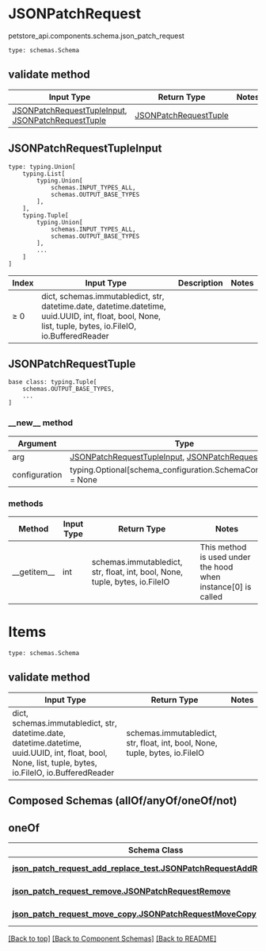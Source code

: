 # JSONPatchRequest
petstore_api.components.schema.json_patch_request
```
type: schemas.Schema
```

## validate method
Input Type | Return Type | Notes
------------ | ------------- | -------------
[JSONPatchRequestTupleInput](#jsonpatchrequesttupleinput), [JSONPatchRequestTuple](#jsonpatchrequesttuple) | [JSONPatchRequestTuple](#jsonpatchrequesttuple) |

## JSONPatchRequestTupleInput
```
type: typing.Union[
    typing.List[
        typing.Union[
            schemas.INPUT_TYPES_ALL,
            schemas.OUTPUT_BASE_TYPES
        ],
    ],
    typing.Tuple[
        typing.Union[
            schemas.INPUT_TYPES_ALL,
            schemas.OUTPUT_BASE_TYPES
        ],
        ...
    ]
]
```
Index | Input Type | Description | Notes
------------- | ------------- | ------------- | -------------
≥ 0 | dict, schemas.immutabledict, str, datetime.date, datetime.datetime, uuid.UUID, int, float, bool, None, list, tuple, bytes, io.FileIO, io.BufferedReader |  |

## JSONPatchRequestTuple
```
base class: typing.Tuple[
    schemas.OUTPUT_BASE_TYPES,
    ...
]
```
### &lowbar;&lowbar;new&lowbar;&lowbar; method
Argument | Type
-------- | ------
arg      | [JSONPatchRequestTupleInput](#jsonpatchrequesttupleinput), [JSONPatchRequestTuple](#jsonpatchrequesttuple)
configuration | typing.Optional[schema_configuration.SchemaConfiguration] = None

### methods
Method | Input Type | Return Type | Notes
------ | ---------- | ----------- | ------
&lowbar;&lowbar;getitem&lowbar;&lowbar; | int | schemas.immutabledict, str, float, int, bool, None, tuple, bytes, io.FileIO | This method is used under the hood when instance[0] is called

# Items
```
type: schemas.Schema
```

## validate method
Input Type | Return Type | Notes
------------ | ------------- | -------------
dict, schemas.immutabledict, str, datetime.date, datetime.datetime, uuid.UUID, int, float, bool, None, list, tuple, bytes, io.FileIO, io.BufferedReader | schemas.immutabledict, str, float, int, bool, None, tuple, bytes, io.FileIO |

## Composed Schemas (allOf/anyOf/oneOf/not)
## oneOf
Schema Class | Input Type | Return Type
------------ | ---------- | -----------
[**json_patch_request_add_replace_test.JSONPatchRequestAddReplaceTest**](json_patch_request_add_replace_test.md) | [json_patch_request_add_replace_test.JSONPatchRequestAddReplaceTestDictInput](../../components/schema/json_patch_request_add_replace_test.md#jsonpatchrequestaddreplacetestdictinput), [json_patch_request_add_replace_test.JSONPatchRequestAddReplaceTestDict](../../components/schema/json_patch_request_add_replace_test.md#jsonpatchrequestaddreplacetestdict) | [json_patch_request_add_replace_test.JSONPatchRequestAddReplaceTestDict](../../components/schema/json_patch_request_add_replace_test.md#jsonpatchrequestaddreplacetestdict)
[**json_patch_request_remove.JSONPatchRequestRemove**](json_patch_request_remove.md) | [json_patch_request_remove.JSONPatchRequestRemoveDictInput](../../components/schema/json_patch_request_remove.md#jsonpatchrequestremovedictinput), [json_patch_request_remove.JSONPatchRequestRemoveDict](../../components/schema/json_patch_request_remove.md#jsonpatchrequestremovedict) | [json_patch_request_remove.JSONPatchRequestRemoveDict](../../components/schema/json_patch_request_remove.md#jsonpatchrequestremovedict)
[**json_patch_request_move_copy.JSONPatchRequestMoveCopy**](json_patch_request_move_copy.md) | [json_patch_request_move_copy.JSONPatchRequestMoveCopyDictInput](../../components/schema/json_patch_request_move_copy.md#jsonpatchrequestmovecopydictinput), [json_patch_request_move_copy.JSONPatchRequestMoveCopyDict](../../components/schema/json_patch_request_move_copy.md#jsonpatchrequestmovecopydict) | [json_patch_request_move_copy.JSONPatchRequestMoveCopyDict](../../components/schema/json_patch_request_move_copy.md#jsonpatchrequestmovecopydict)

[[Back to top]](#top) [[Back to Component Schemas]](../../../README.md#Component-Schemas) [[Back to README]](../../../README.md)
